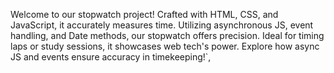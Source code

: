 
Welcome to our stopwatch project! Crafted with HTML, CSS, and JavaScript, it accurately measures time. Utilizing asynchronous JS, event handling, and Date methods, our stopwatch offers precision. Ideal for timing laps or study sessions, it showcases web tech's power. Explore how async JS and events ensure accuracy in timekeeping!`,
